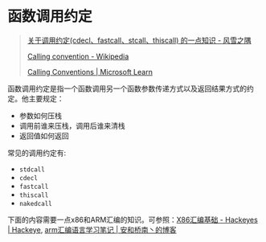 # 函数调用约定

> [关于调用约定(cdecl、fastcall、stcall、thiscall) 的一点知识 - 风雪之隅](https://www.laruence.com/2008/04/01/116.html)
>
> [Calling convention - Wikipedia](https://en.wikipedia.org/wiki/Calling_convention)
>
> [Calling Conventions | Microsoft Learn](https://learn.microsoft.com/en-us/cpp/cpp/calling-conventions?view=msvc-170) 

函数调用约定是指一个函数调用另一个函数参数传递方式以及返回结果方式的约定。他主要规定：

- 参数如何压栈
- 调用前谁来压栈，调用后谁来清栈
- 返回值如何返回

常见的调用约定有:

- `stdcall`
- `cdecl`
- `fastcall`
- `thiscall`
- `nakedcall`

下面的内容需要一点x86和ARM汇编的知识。可参照：[X86汇编基础 - Hackeyes | Hackeye](https://hackeyes.github.io/2021/04/22/X86%E6%B1%87%E7%BC%96%E5%9F%BA%E7%A1%80/), [arm汇编语言学习笔记 | 安和桥南丶的博客](https://chan-shaw.github.io/2020/03/20/arm%E6%B1%87%E7%BC%96%E8%AF%AD%E8%A8%80%E5%AD%A6%E4%B9%A0%E7%AC%94%E8%AE%B0/)